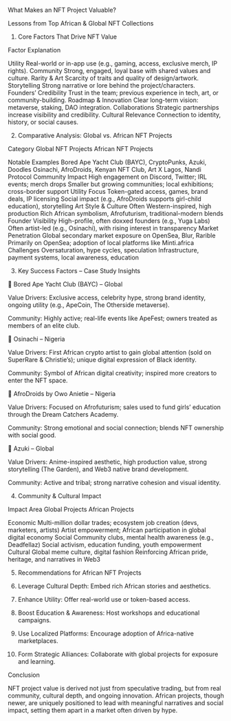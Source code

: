 What Makes an NFT Project Valuable?

Lessons from Top African & Global NFT Collections

1. Core Factors That Drive NFT Value

Factor	Explanation

Utility	Real-world or in-app use (e.g., gaming, access, exclusive merch, IP rights).
Community	Strong, engaged, loyal base with shared values and culture.
Rarity & Art	Scarcity of traits and quality of design/artwork.
Storytelling	Strong narrative or lore behind the project/characters.
Founders’ Credibility	Trust in the team; previous experience in tech, art, or community-building.
Roadmap & Innovation	Clear long-term vision: metaverse, staking, DAO integration.
Collaborations	Strategic partnerships increase visibility and credibility.
Cultural Relevance	Connection to identity, history, or social causes.


2. Comparative Analysis: Global vs. African NFT Projects

Category	Global NFT Projects	African NFT Projects

Notable Examples	Bored Ape Yacht Club (BAYC), CryptoPunks, Azuki, Doodles	Osinachi, AfroDroids, Kenyan NFT Club, Art X Lagos, Nandi Protocol
Community Impact	High engagement on Discord, Twitter; IRL events; merch drops	Smaller but growing communities; local exhibitions; cross-border support
Utility Focus	Token-gated access, games, brand deals, IP licensing	Social impact (e.g., AfroDroids supports girl-child education), storytelling
Art Style & Culture	Often Western-inspired, high production	Rich African symbolism, Afrofuturism, traditional-modern blends
Founder Visibility	High-profile, often doxxed founders (e.g., Yuga Labs)	Often artist-led (e.g., Osinachi), with rising interest in transparency
Market Penetration	Global secondary market exposure on OpenSea, Blur, Rarible	Primarily on OpenSea; adoption of local platforms like Minti.africa
Challenges	Oversaturation, hype cycles, speculation	Infrastructure, payment systems, local awareness, education


3. Key Success Factors – Case Study Insights

🔹 Bored Ape Yacht Club (BAYC) – Global

Value Drivers: Exclusive access, celebrity hype, strong brand identity, ongoing utility (e.g., ApeCoin, The Otherside metaverse).

Community: Highly active; real-life events like ApeFest; owners treated as members of an elite club.


🔹 Osinachi – Nigeria

Value Drivers: First African crypto artist to gain global attention (sold on SuperRare & Christie’s); unique digital expression of Black identity.

Community: Symbol of African digital creativity; inspired more creators to enter the NFT space.


🔹 AfroDroids by Owo Anietie – Nigeria

Value Drivers: Focused on Afrofuturism; sales used to fund girls’ education through the Dream Catchers Academy.

Community: Strong emotional and social connection; blends NFT ownership with social good.


🔹 Azuki – Global

Value Drivers: Anime-inspired aesthetic, high production value, strong storytelling (The Garden), and Web3 native brand development.

Community: Active and tribal; strong narrative cohesion and visual identity.


4. Community & Cultural Impact

Impact Area	Global Projects	African Projects

Economic	Multi-million dollar trades; ecosystem job creation (devs, marketers, artists)	Artist empowerment; African participation in global digital economy
Social	Community clubs, mental health awareness (e.g., Deadfellaz)	Social activism, education funding, youth empowerment
Cultural	Global meme culture, digital fashion	Reinforcing African pride, heritage, and narratives in Web3


5. Recommendations for African NFT Projects

1. Leverage Cultural Depth: Embed rich African stories and aesthetics.


2. Enhance Utility: Offer real-world use or token-based access.


3. Boost Education & Awareness: Host workshops and educational campaigns.


4. Use Localized Platforms: Encourage adoption of Africa-native marketplaces.


5. Form Strategic Alliances: Collaborate with global projects for exposure and learning.

Conclusion

NFT project value is derived not just from speculative trading, but from real community, cultural depth, and ongoing innovation. African projects, though newer, are uniquely positioned to lead with meaningful narratives and social impact, setting them apart in a market often driven by hype.
